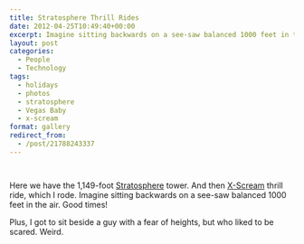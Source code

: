 ```yaml
---
title: Stratosphere Thrill Rides
date: 2012-04-25T10:49:40+00:00
excerpt: Imagine sitting backwards on a see-saw balanced 1000 feet in the air. Good times!
layout: post
categories:
  - People
  - Technology
tags:
  - holidays
  - photos
  - stratosphere
  - Vegas Baby
  - x-scream
format: gallery
redirect_from:
  - /post/21788243337
---
```


<div id='gallery-4' class='gallery galleryid-31 gallery-columns-3 gallery-size-thumbnail gallery1 clearfix'>
  <dl class="gallery-item">
    <dt class="gallery-icon">
      <a href="https://cdn.craigmcn.ca/img/tumblr_m31o2sNiTc1qlv5s6o1_1280.jpg?x-request=xhr" title="" data-fslightbox="lightbox"><img src="https://cdn.craigmcn.ca/img/tumblr_m31o2sNiTc1qlv5s6o1_1280-240x240.jpg" alt="" /></a>
    </dt>
  </dl>
  
  <dl class="gallery-item">
    <dt class="gallery-icon">
      <a href="https://cdn.craigmcn.ca/img/tumblr_m31o2sNiTc1qlv5s6o2_1280.jpg?x-request=xhr" title="" data-fslightbox="lightbox"><img src="https://cdn.craigmcn.ca/img/tumblr_m31o2sNiTc1qlv5s6o2_1280-240x240.jpg" alt="" /></a>
    </dt>
  </dl>
</div>

Here we have the 1,149-foot [Stratosphere](http://www.stratospherehotel.com/Tower 'Stratosphere Hotel - Tower') tower. And then [X-Scream](http://www.stratospherehotel.com/Tower/Rides/X-scream 'X-scream') thrill ride, which I rode. Imagine sitting backwards on a see-saw balanced 1000 feet in the air. Good times!

Plus, I got to sit beside a guy with a fear of heights, but who liked to be scared. Weird.

